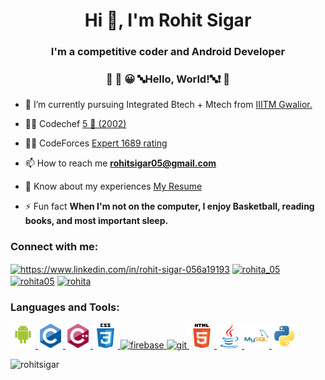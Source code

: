<h1 align="center">Hi 👋, I'm Rohit Sigar</h1>
<h3 align="center">I'm a competitive coder and Android Developer </h3>
<h3 align="center"> 🏁 🍇 😀 🔤Hello, World!🔤❗️ 🍉</h3>


- 🔭 I’m currently pursuing Integrated Btech + Mtech from [IIITM Gwalior.](http://www.iiitm.ac.in/)

- 👨‍💻 Codechef [5 🌟 (2002)](https://www.codechef.com/users/rohita05)

- 👨‍💻 CodeForces [Expert 1689 rating](https://codeforces.com/profile/rohita)

- 📫 How to reach me **rohitsigar05@gmail.com**

- 📄 Know about my experiences [My Resume](https://drive.google.com/file/d/11pQNion2jUb7RaeSx0IWKEq_d3aHjGe4/view)

- ⚡ Fun fact **When I'm not on the computer, I enjoy Basketball, reading books, and most important sleep.**

<h3 align="left">Connect with me:</h3>
<p align="left">
<a href="https://linkedin.com/in/https://www.linkedin.com/in/rohit-sigar-056a19193" target="blank"><img align="center" src="https://cdn.jsdelivr.net/npm/simple-icons@3.0.1/icons/linkedin.svg" alt="https://www.linkedin.com/in/rohit-sigar-056a19193" height="30" width="40" /></a>
<a href="https://instagram.com/rohita_05" target="blank"><img align="center" src="https://cdn.jsdelivr.net/npm/simple-icons@3.0.1/icons/instagram.svg" alt="rohita_05" height="30" width="40" /></a>
<a href="https://www.codechef.com/users/rohita05" target="blank"><img align="center" src="https://cdn.jsdelivr.net/npm/simple-icons@3.1.0/icons/codechef.svg" alt="rohita05" height="30" width="40" /></a>
<a href="https://codeforces.com/profile/rohita" target="blank"><img align="center" src="https://cdn.jsdelivr.net/npm/simple-icons@3.0.1/icons/codeforces.svg" alt="rohita" height="30" width="40" /></a>
</p>

<h3 align="left">Languages and Tools:</h3>
<p align="left"> <a href="https://developer.android.com" target="_blank"> <img src="https://raw.githubusercontent.com/devicons/devicon/master/icons/android/android-original-wordmark.svg" alt="android" width="40" height="40"/> </a> <a href="https://www.cprogramming.com/" target="_blank"> <img src="https://raw.githubusercontent.com/devicons/devicon/master/icons/c/c-original.svg" alt="c" width="40" height="40"/> </a> <a href="https://www.w3schools.com/cpp/" target="_blank"> <img src="https://raw.githubusercontent.com/devicons/devicon/master/icons/cplusplus/cplusplus-original.svg" alt="cplusplus" width="40" height="40"/> </a> <a href="https://www.w3schools.com/css/" target="_blank"> <img src="https://raw.githubusercontent.com/devicons/devicon/master/icons/css3/css3-original-wordmark.svg" alt="css3" width="40" height="40"/> </a> <a href="https://firebase.google.com/" target="_blank"> <img src="https://www.vectorlogo.zone/logos/firebase/firebase-icon.svg" alt="firebase" width="40" height="40"/> </a> <a href="https://git-scm.com/" target="_blank"> <img src="https://www.vectorlogo.zone/logos/git-scm/git-scm-icon.svg" alt="git" width="40" height="40"/> </a> <a href="https://www.w3.org/html/" target="_blank"> <img src="https://raw.githubusercontent.com/devicons/devicon/master/icons/html5/html5-original-wordmark.svg" alt="html5" width="40" height="40"/> </a> <a href="https://www.java.com" target="_blank"> <img src="https://raw.githubusercontent.com/devicons/devicon/master/icons/java/java-original.svg" alt="java" width="40" height="40"/> </a> <a href="https://www.mysql.com/" target="_blank"> <img src="https://raw.githubusercontent.com/devicons/devicon/master/icons/mysql/mysql-original-wordmark.svg" alt="mysql" width="40" height="40"/> </a> <a href="https://www.python.org" target="_blank"> <img src="https://raw.githubusercontent.com/devicons/devicon/master/icons/python/python-original.svg" alt="python" width="40" height="40"/> </a> </p>

<p><img align="left" src="https://github-readme-stats.vercel.app/api/top-langs?username=rohitsigar&show_icons=true&locale=en&layout=compact" alt="rohitsigar" /></p>

<!-- <p>&nbsp;<img align="center" src="https://github-readme-stats.vercel.app/api?username=rohitsigar&show_icons=true&locale=en" alt="rohitsigar" /></p> -->

<!-- <p><img align="center" src="https://github-readme-streak-stats.herokuapp.com/?user=rohitsigar&" alt="rohitsigar" /></p> -->
